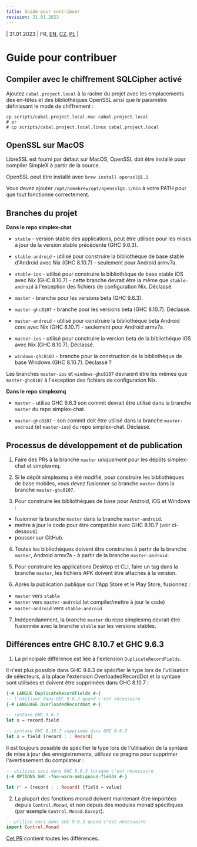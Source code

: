 ```yaml
---
title: Guide pour contribuer
revision: 31.01.2023
---
```

| 31.01.2023 | FR, [EN](/docs/CONTRIBUTING.md), [CZ](/docs/lang/cs/CONTRIBUTING.md), [PL](/docs/lang/pl/CONTRIBUTING.md) |

# Guide pour contribuer

## Compiler avec le chiffrement SQLCipher activé

Ajoutez `cabal.project.local` à la racine du projet avec les emplacements des en-têtes et des bibliothèques OpenSSL ainsi que le paramètre définissant le mode de chiffrement :

```
cp scripts/cabal.project.local.mac cabal.project.local
# or
# cp scripts/cabal.project.local.linux cabal.project.local
```

## OpenSSL sur MacOS

LibreSSL est fourni par défaut sur MacOS, OpenSSL doit être installé pour compiler SimpleX à partir de la source.

OpenSSL peut être installé avec `brew install openssl@1.1`

Vous devez ajouter `/opt/homebrew/opt/openssl@1.1/bin` à votre PATH pour que tout fonctionne correctement.


## Branches du projet

**Dans le repo simplex-chat**

- `stable` - version stable des applications, peut être utilisée pour les mises à jour de la version stable précédente (GHC 9.6.3).

- `stable-android` - utilisé pour construire la bibliothèque de base stable d'Android avec Nix (GHC 8.10.7) - seulement pour Android armv7a.

- `stable-ios` - utilisé pour construire la bibliothèque de base stable iOS avec Nix (GHC 8.10.7) - cette branche devrait être la même que `stable-android` à l'exception des fichiers de configuration Nix. Déclassé.

- `master` - branche pour les versions beta (GHC 9.6.3).

- `master-ghc8107` - branche pour les versions beta (GHC 8.10.7). Déclassé.

- `master-android` - utilisé pour construire la bibliothèque beta Android core avec Nix (GHC 8.10.7) - seulement pour Android armv7a.

- `master-ios` - utilisé pour construire la version beta de la bibliothèque iOS avec Nix (GHC 8.10.7). Déclassé.

- `windows-ghc8107` - branche pour la construction de la bibliothèque de base Windows (GHC 8.10.7). Déclassé ?

Les branches `master-ios` et `windows-ghc8107` devraient être les mêmes que `master-ghc8107` à l'exception des fichiers de configuration Nix.

**Dans le repo simplexmq**

- `master` - utilise GHC 9.6.3 son commit devrait être utilisé dans la branche `master` du repo simplex-chat.

- `master-ghc8107` - son commit doit être utilisé dans la branche `master-android` (et `master-ios`) du repo simplex-chat. Déclassé.

## Processus de développement et de publication

1. Faire des PRs à la branche `master` _uniquement_ pour les dépôts simplex-chat et simplexmq.

2. Si le dépôt simplexmq a été modifié, pour construire les bibliothèques de base mobiles, vous devez fusionner sa branche `master` dans la branche `master-ghc8107`.

3. Pour construire les bibliothèques de base pour Android, iOS et Windows :
- fusionner la branche `master` dans la branche `master-android`.
- mettre à jour le code pour être compatible avec GHC 8.10.7 (voir ci-dessous).
- pousser sur GitHub.

4. Toutes les bibliothèques doivent être construites à partir de la branche `master`, Android armv7a - à partir de la branche `master-android`.

5. Pour construire les applications Desktop et CLI, faire un tag dans la branche `master`, les fichiers APK doivent être attachés à la version.

6. Après la publication publique sur l'App Store et le Play Store, fusionnez :
- `master` vers `stable`
- `master` vers `master-android` (et compiler/mettre à jour le code)
- `master-android` vers `stable-android`

7. Indépendamment, la branche `master` du repo simplexmq devrait être fusionnée avec la branche `stable` sur les versions stables.


## Différences entre GHC 8.10.7 et GHC 9.6.3

1. La principale différence est liée à l'extension `DuplicateRecordFields`.

Il n'est plus possible dans GHC 9.6.3 de spécifier le type lors de l'utilisation de sélecteurs, à la place l'extension OverloadedRecordDot et la syntaxe sont utilisées et doivent être supprimées dans GHC 8.10.7 :

```haskell
{-# LANGUE DuplicateRecordFields #-}
-- l'utiliser dans GHC 9.6.3 quand c'est nécessaire
{-# LANGUAGE OverloadedRecordDot #-}

-- syntaxe GHC 9.6.3
let x = record.field

-- syntaxe GHC 8.10.7 supprimée dans GHC 9.6.3
let x = field (record : : Record)
```

Il est toujours possible de spécifier le type lors de l'utilisation de la syntaxe de mise à jour des enregistrements, utilisez ce pragma pour supprimer l'avertissement du compilateur :

```haskell
-- utilisez ceci dans GHC 9.6.3 lorsque c'est nécessaire
{-# OPTIONS_GHC -fno-warn-ambiguous-fields #-}

let r' = (record : : Record) {field = value}
```

2. La plupart des fonctions monad doivent maintenant être importées depuis `Control.Monad`, et non depuis des modules monad spécifiques (par exemple `Control.Monad.Except`).

```haskell
-- utilise ceci dans GHC 9.6.3 quand c'est nécessaire
import Control.Monad
```

[Cet PR](https://github.com/simplex-chat/simplex-chat/pull/2975/files) contient toutes les différences.
